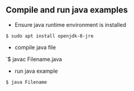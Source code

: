 ## Compile and run java examples

- Ensure java runtime environment is installed

`$ sudo apt install openjdk-8-jre`

- compile java file

`$ javac Filename.java

- run java example

`$ java Filename`



